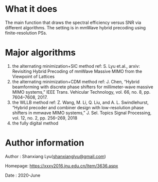 # What it does
The main function that draws the spectral efficiency versus SNR via
different algorithms.
The setting is in mmWave hybrid precoding using finite-resolution PSs.

# Major algorithms
 1. the alternating minimization+SIC method
ref: S. Lyu et.al., arxiv: Revisiting Hybrid Precoding of mmWave Massive MIMO from the Viewpoint of Lattices
2. the alternating minimization+CDM method 
ref: J. Chen, “Hybrid beamforming with discrete phase shifters for millimeter-wave massive MIMO systems,” IEEE Trans. Vehicular Technology, vol. 66, no. 8, pp. 7604–7608, 2017.
3. the WLLB method 
ref: Z. Wang, M. Li, Q. Liu, and A. L. Swindlehurst, “Hybrid precoder and combiner design with low-resolution phase shifters in mmwave MIMO systems,” J. Sel. Topics Signal Processing, vol. 12, no. 2, pp. 256–269, 2018
4. the fully digital method

# Author information
Author  : Shanxiang Lyu(shanxianglyu@gmail.com)

Homepage: https://xxxy2016.jnu.edu.cn/Item/3636.aspx

Date    : 2020-June
